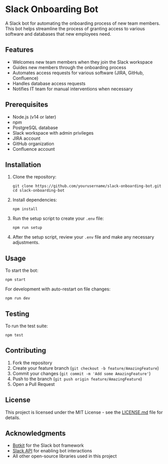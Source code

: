 # Slack Onboarding Bot

A Slack bot for automating the onboarding process of new team members. This bot helps streamline the process of granting access to various software and databases that new employees need.

## Features

- Welcomes new team members when they join the Slack workspace
- Guides new members through the onboarding process
- Automates access requests for various software (JIRA, GitHub, Confluence)
- Handles database access requests
- Notifies IT team for manual interventions when necessary

## Prerequisites

- Node.js (v14 or later)
- npm
- PostgreSQL database
- Slack workspace with admin privileges
- JIRA account
- GitHub organization
- Confluence account

## Installation

1. Clone the repository:
   ```
   git clone https://github.com/yourusername/slack-onboarding-bot.git
   cd slack-onboarding-bot
   ```

2. Install dependencies:
   ```
   npm install
   ```

3. Run the setup script to create your `.env` file:
   ```
   npm run setup
   ```

4. After the setup script, review your `.env` file and make any necessary adjustments.

## Usage

To start the bot:

```
npm start
```

For development with auto-restart on file changes:

```
npm run dev
```

## Testing

To run the test suite:

```
npm test
```

## Contributing

1. Fork the repository
2. Create your feature branch (`git checkout -b feature/AmazingFeature`)
3. Commit your changes (`git commit -m 'Add some AmazingFeature'`)
4. Push to the branch (`git push origin feature/AmazingFeature`)
5. Open a Pull Request

## License

This project is licensed under the MIT License - see the [LICENSE.md](LICENSE.md) file for details.

## Acknowledgments

- [Botkit](https://botkit.com/) for the Slack bot framework
- [Slack API](https://api.slack.com/) for enabling bot interactions
- All other open-source libraries used in this project
